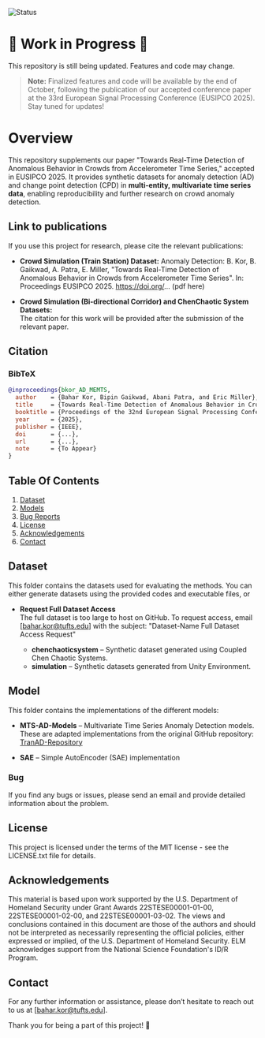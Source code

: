 ![Status](https://img.shields.io/badge/status-updating-yellow)
# 🚧 Work in Progress 🚧
This repository is still being updated. Features and code may change.  

>  **Note:** Finalized features and code will be available by the end of October, following the publication of our accepted conference paper at the 33rd European Signal Processing Conference (EUSIPCO 2025). Stay tuned for updates!

# Overview
This repository supplements our paper "Towards Real-Time Detection of Anomalous Behavior in Crowds from Accelerometer Time Series," accepted in EUSIPCO 2025. It provides synthetic datasets for anomaly detection (AD) and change point detection (CPD) in **multi-entity, multivariate time series data**, enabling reproducibility and further research on crowd anomaly detection.

## Link to publications
If you use this project for research, please cite the relevant publications:

- **Crowd Simulation (Train Station) Dataset:**
Anomaly Detection: B. Kor, B. Gaikwad, A. Patra, E. Miller, "Towards Real-Time Detection of Anomalous Behavior in Crowds from Accelerometer Time Series". In: Proceedings EUSIPCO 2025. https://doi.org/... (pdf here)

- **Crowd Simulation (Bi-directional Corridor) and ChenChaotic System Datasets:**  
The citation for this work will be provided after the submission of the relevant paper.

## Citation
### BibTeX
```bibtex
@inproceedings{bkor_AD_MEMTS,
  author    = {Bahar Kor, Bipin Gaikwad, Abani Patra, and Eric Miller},
  title     = {Towards Real-Time Detection of Anomalous Behavior in Crowds from Accelerometer Time Series},
  booktitle = {Proceedings of the 32nd European Signal Processing Conference (EUSIPCO 2025)},
  year      = {2025},
  publisher = {IEEE},
  doi       = {...},
  url       = {...},
  note      = {To Appear}
}
```

## Table Of Contents 
1. [Dataset](#dataset)
2. [Models](#model)
3. [Bug Reports](#Bug) 
4. [License](#license)
5. [Acknowledgements](#acknowledgements)
6. [Contact](#contact)

## Dataset
This folder contains the datasets used for evaluating the methods. You can either generate datasets using the provided codes and executable files, 
or  

- **Request Full Dataset Access**  
  The full dataset is too large to host on GitHub.
  To request access, email [bahar.kor@tufts.edu] with the subject: "Dataset-Name Full Dataset Access Request" 

  - **chenchaoticsystem** – Synthetic dataset generated using Coupled Chen Chaotic Systems.  
  - **simulation** – Synthetic datasets generated from Unity Environment. 

## Model
This folder contains the implementations of the different models:  
- **MTS-AD-Models** – Multivariate Time Series Anomaly Detection models. These are adapted implementations from the original GitHub repository: [TranAD-Repository](https://github.com/imperial-qore/TranAD.git)
  
- **SAE** – Simple AutoEncoder (SAE) implementation 

### Bug
If you find any bugs or issues, please send an email and provide detailed information about the problem.

## License
This project is licensed under the terms of the MIT license - see the LICENSE.txt file for details.

## Acknowledgements
This material is based upon work supported by the U.S. Department of Homeland Security under Grant Awards 22STESE00001-01-00, 22STESE00001-02-00, and 22STESE00001-03-02. The views and conclusions contained in this document are those of the authors and should not be interpreted as necessarily representing the official policies, either expressed or implied, of the U.S. Department of Homeland Security. ELM acknowledges support from the National Science Foundation's ID/R Program.

## Contact
For any further information or assistance, please don’t hesitate to reach out to us at [bahar.kor@tufts.edu].

Thank you for being a part of this project! 🚀
